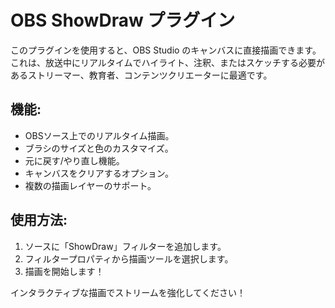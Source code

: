 # OBS ShowDraw プラグイン

このプラグインを使用すると、OBS Studio のキャンバスに直接描画できます。これは、放送中にリアルタイムでハイライト、注釈、またはスケッチする必要があるストリーマー、教育者、コンテンツクリエーターに最適です。

## 機能:

- OBSソース上でのリアルタイム描画。
- ブラシのサイズと色のカスタマイズ。
- 元に戻す/やり直し機能。
- キャンバスをクリアするオプション。
- 複数の描画レイヤーのサポート。

## 使用方法:

1.  ソースに「ShowDraw」フィルターを追加します。
2.  フィルタープロパティから描画ツールを選択します。
3.  描画を開始します！

インタラクティブな描画でストリームを強化してください！
